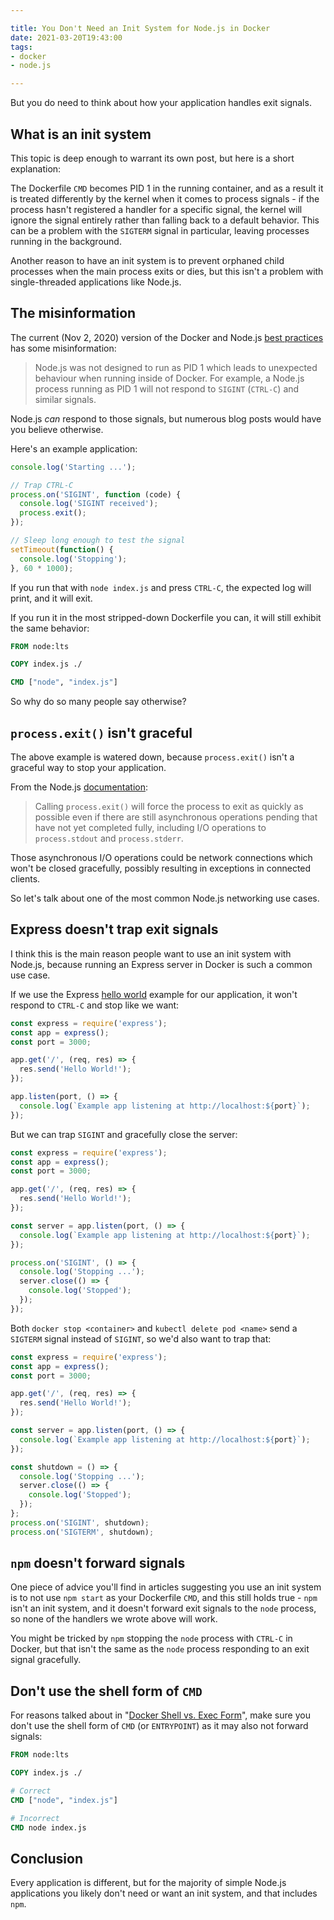 ```yaml
---

title: You Don't Need an Init System for Node.js in Docker
date: 2021-03-20T19:43:00
tags:
- docker
- node.js

---
```


But you do need to think about how your application handles exit signals.

## What is an init system

This topic is deep enough to warrant its own post, but here is a short explanation:

The Dockerfile `CMD` becomes PID 1 in the running container, and as a result it is treated differently by the kernel when it comes to process signals - if the process hasn't registered a handler for a specific signal, the kernel will ignore the signal entirely rather than falling back to a default behavior. This can be a problem with the `SIGTERM` signal in particular, leaving processes running in the background.

Another reason to have an init system is to prevent orphaned child processes when the main process exits or dies, but this isn't a problem with single-threaded applications like Node.js.

## The misinformation

The current (Nov 2, 2020) version of the Docker and Node.js [best practices](https://github.com/nodejs/docker-node/blob/747216238b68525f68f176959b00af5968260b9c/docs/BestPractices.md) has some misinformation:

> Node.js was not designed to run as PID 1 which leads to unexpected behaviour when running inside of Docker. For example, a Node.js process running as PID 1 will not respond to `SIGINT` (`CTRL-C`) and similar signals.

Node.js _can_ respond to those signals, but numerous blog posts would have you believe otherwise.

Here's an example application:

```javascript
console.log('Starting ...');

// Trap CTRL-C
process.on('SIGINT', function (code) {
  console.log('SIGINT received');
  process.exit();
});

// Sleep long enough to test the signal
setTimeout(function() {
  console.log('Stopping');
}, 60 * 1000);
```

If you run that with `node index.js` and press `CTRL-C`, the expected log will print, and it will exit.

If you run it in the most stripped-down Dockerfile you can, it will still exhibit the same behavior:

```dockerfile
FROM node:lts

COPY index.js ./

CMD ["node", "index.js"]
```

So why do so many people say otherwise?

## `process.exit()` isn't graceful

The above example is watered down, because `process.exit()` isn't a graceful way to stop your application.

From the Node.js [documentation](https://nodejs.org/api/process.html#process_process_exit_code):

> Calling `process.exit()` will force the process to exit as quickly as possible even if there are still asynchronous operations pending that have not yet completed fully, including I/O operations to `process.stdout` and `process.stderr`.

Those asynchronous I/O operations could be network connections which won't be closed gracefully, possibly resulting in exceptions in connected clients.

So let's talk about one of the most common Node.js networking use cases.

## Express doesn't trap exit signals

I think this is the main reason people want to use an init system with Node.js, because running an Express server in Docker is such a common use case.

If we use the Express [hello world](https://expressjs.com/en/starter/hello-world.html) example for our application, it won't respond to `CTRL-C` and stop like we want:

```javascript
const express = require('express');
const app = express();
const port = 3000;

app.get('/', (req, res) => {
  res.send('Hello World!');
});

app.listen(port, () => {
  console.log(`Example app listening at http://localhost:${port}`);
});
```

But we can trap `SIGINT` and gracefully close the server:

```javascript
const express = require('express');
const app = express();
const port = 3000;

app.get('/', (req, res) => {
  res.send('Hello World!');
});

const server = app.listen(port, () => {
  console.log(`Example app listening at http://localhost:${port}`);
});

process.on('SIGINT', () => {
  console.log('Stopping ...');
  server.close(() => {
    console.log('Stopped');
  });
});
```

Both `docker stop <container>` and `kubectl delete pod <name>` send a `SIGTERM` signal instead of `SIGINT`, so we'd also want to trap that:

```javascript
const express = require('express');
const app = express();
const port = 3000;

app.get('/', (req, res) => {
  res.send('Hello World!');
});

const server = app.listen(port, () => {
  console.log(`Example app listening at http://localhost:${port}`);
});

const shutdown = () => {
  console.log('Stopping ...');
  server.close(() => {
    console.log('Stopped');
  });
};
process.on('SIGINT', shutdown);
process.on('SIGTERM', shutdown);
```

## `npm` doesn't forward signals

One piece of advice you'll find in articles suggesting you use an init system is to not use `npm start` as your Dockerfile `CMD`, and this still holds true - `npm` isn't an init system, and it doesn't forward exit signals to the `node` process, so none of the handlers we wrote above will work.

You might be tricked by `npm` stopping the `node` process with `CTRL-C` in Docker, but that isn't the same as the `node` process responding to an exit signal gracefully.

## Don't use the shell form of `CMD`

For reasons talked about in "[Docker Shell vs. Exec Form](/blog/docker-shell-vs.-exec-form)", make sure you don't use the shell form of `CMD` (or `ENTRYPOINT`) as it may also not forward signals:

```dockerfile
FROM node:lts

COPY index.js ./

# Correct
CMD ["node", "index.js"]

# Incorrect
CMD node index.js
```

## Conclusion

Every application is different, but for the majority of simple Node.js applications you likely don't need or want an init system, and that includes `npm`.
